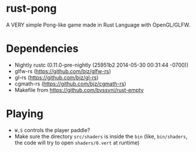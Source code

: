 rust-pong
=========

A VERY simple Pong-like game made in Rust Language with OpenGL/GLFW.

# Dependencies

* Nightly rustc (0.11.0-pre-nightly (25951b2 2014-05-30 00:31:44 -0700))
* glfw-rs (https://github.com/bjz/glfw-rs)
* gl-rs (https://github.com/bjz/gl-rs)
* cgmath-rs (https://github.com/bjz/cgmath-rs)
* Makefile from https://github.com/bvssvni/rust-empty

# Playing

* `W,S` controls the player paddle?
* Make sure the directory `src/shaders` is inside the `bin` (like, `bin/shaders`, the code will try to open `shaders/0.vert` at runtime)
